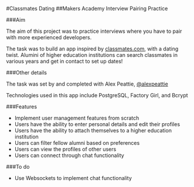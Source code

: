 #Classmates Dating
##Makers Academy Interview Pairing Practice


###Aim

The aim of this project was to practice interviews where you have to pair with more experienced developers. 

The task was to build an app inspired by [classmates.com](http://www.classmates.com), with a dating twist. Alumini of higher education institutions can search classmates in various years and get in contact to set up dates!


###Other details

The task was set by and completed with Alex Peattie, [@alexpeattie](http://www.github.com/alexpeattie)

Technologies used in this app include PostgreSQL, Factory Girl, and Bcrypt


###Features
* Implement user management features from scratch
* Users have the ability to enter personal details and edit their profiles
* Users have the ability to attach themselves to a higher education institution
* Users can filter fellow alumni based on preferences
* Users can view the profiles of other users
* Users can connect through chat functionality 


###To do

* Use Websockets to implement chat functionality